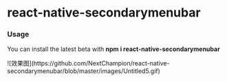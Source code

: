 # react-native-secondarymenubar
<h3> Usage </h3>
<p>You can install the latest beta with <b> npm i react-native-secondarymenubar</b></p>
![效果图](https://github.com/NextChampion/react-native-secondarymenubar/blob/master/images/Untitled5.gif)

